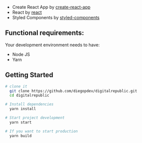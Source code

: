 - Create React App by [create-react-app](https://github.com/facebook/create-react-app)
- React by [react](https://babeljs.io)
- Styled Components by [styled-components](https://www.styled-components.com/)

## Functional requirements:

Your development environment needs to have:

- Node JS
- Yarn

## Getting Started

```sh
# clone it
  git clone https://github.com/diegopdev/digitalrepublic.git
  cd digitalrepublic

# Install dependencies
  yarn install

# Start project development
  yarn start

# If you want to start production
  yarn build

```
